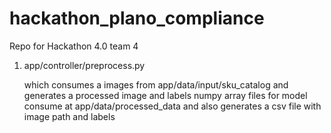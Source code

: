 # hackathon_plano_compliance
Repo for Hackathon 4.0 team 4

1. app/controller/preprocess.py

    which consumes a images from app/data/input/sku_catalog and generates a processed image and labels numpy array files for model consume at app/data/processed_data
    and also generates a csv file with image path and labels
